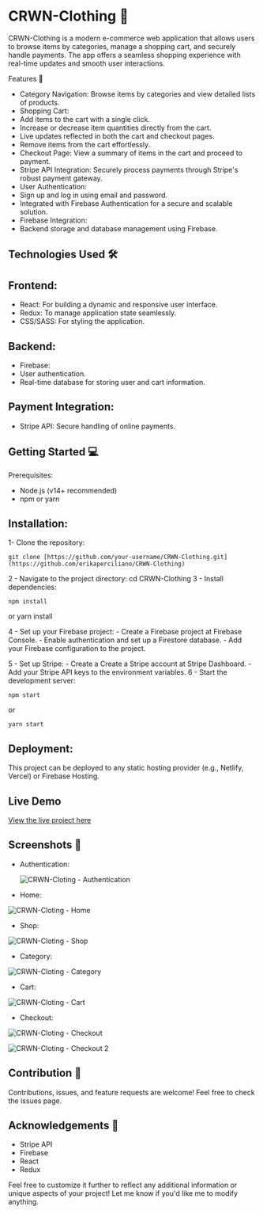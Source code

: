 # CRWN-Clothing 🛒

CRWN-Clothing is a modern e-commerce web application that allows users to browse items by categories, manage a shopping cart, and securely handle payments. The app offers a seamless shopping experience with real-time updates and smooth user interactions.

Features 🚀
- Category Navigation: Browse items by categories and view detailed lists of products.
- Shopping Cart:
- Add items to the cart with a single click.
- Increase or decrease item quantities directly from the cart.
- Live updates reflected in both the cart and checkout pages.
- Remove items from the cart effortlessly.
- Checkout Page: View a summary of items in the cart and proceed to payment.
- Stripe API Integration: Securely process payments through Stripe's robust payment gateway.
- User Authentication:
- Sign up and log in using email and password.
- Integrated with Firebase Authentication for a secure and scalable solution.
- Firebase Integration:
- Backend storage and database management using Firebase.

## Technologies Used 🛠️
## Frontend:
- React: For building a dynamic and responsive user interface.
- Redux: To manage application state seamlessly.
- CSS/SASS: For styling the application.

## Backend:
- Firebase:
 - User authentication.
 - Real-time database for storing user and cart information.

## Payment Integration:
- Stripe API: Secure handling of online payments.

## Getting Started 💻
Prerequisites:
 - Node.js (v14+ recommended)
 - npm or yarn

## Installation:
1- Clone the repository:

    git clone [https://github.com/your-username/CRWN-Clothing.git](https://github.com/erikaperciliano/CRWN-Clothing)
    
2 - Navigate to the project directory:
    cd CRWN-Clothing
3 - Install dependencies:

    npm install
or
    yarn install

4 - Set up your Firebase project:
    - Create a Firebase project at Firebase Console.
    - Enable authentication and set up a Firestore database.
    - Add your Firebase configuration to the project.

5 - Set up Stripe:
    - Create a Create a Stripe account at Stripe Dashboard.
    - Add your Stripe API keys to the environment variables.
6 - Start the development server:

    npm start
or 

    yarn start

## Deployment:
This project can be deployed to any static hosting provider (e.g., Netlify, Vercel) or Firebase Hosting.

## Live Demo

[View the live project here](https://euphonious-chebakia-dad851.netlify.app/)


## Screenshots 📸

- Authentication:

  ![CRWN-Cloting - Authentication](https://github.com/user-attachments/assets/d11a3f73-b7d1-4747-9892-ea46847421df)

- Home:

![CRWN-Cloting - Home](https://github.com/user-attachments/assets/6745a969-9885-42d8-860d-80fa18262586)

- Shop:

![CRWN-Cloting - Shop](https://github.com/user-attachments/assets/aafd303c-9b42-4c76-8c9f-139b1fe35947)

- Category:

![CRWN-Cloting - Category](https://github.com/user-attachments/assets/eef45e8f-edf7-432b-b5db-9433c2247ad6)

- Cart:

![CRWN-Cloting - Cart](https://github.com/user-attachments/assets/f41696a8-eb17-4c67-ab07-c28a16799e2c)

- Checkout:

![CRWN-Cloting - Checkout](https://github.com/user-attachments/assets/c1f538bd-f781-472d-84dd-fadc0c55f04a)

![CRWN-Cloting - Checkout 2](https://github.com/user-attachments/assets/bdbfba78-2975-43af-a428-5335dc4c2b26)





## Contribution 🤝
Contributions, issues, and feature requests are welcome!
Feel free to check the issues page.

## Acknowledgements 🙌
 - Stripe API
 - Firebase
 - React
 - Redux

Feel free to customize it further to reflect any additional information or unique aspects of your project! Let me know if you'd like me to modify anything.
